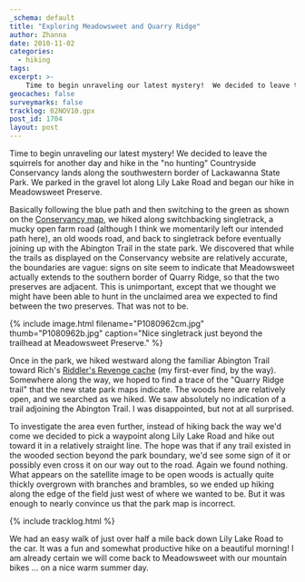 ```yaml
---
_schema: default
title: "Exploring Meadowsweet and Quarry Ridge"
author: Zhanna
date: 2010-11-02
categories:
  - hiking
tags:
excerpt: >- 
    Time to begin unraveling our latest mystery!  We decided to leave the squirrels for another day and hike in the "no hunting" Countryside Conservancy lands along the southwestern border of Lackawanna State Park.   
geocaches: false
surveymarks: false
tracklog: 02NOV10.gpx
post_id: 1704
layout: post
---
```


Time to begin unraveling our latest mystery!  We decided to leave the squirrels for another day and hike in the "no hunting" Countryside Conservancy lands along the southwestern border of Lackawanna State Park.  We parked in the gravel lot along Lily Lake Road and began our hike in Meadowsweet Preserve.  

Basically following the blue path and then switching to the green as shown on the [Conservancy map](https://countrysideconservancy.org/wp-content/uploads/2017/08/MAP-Meadowsweet_QR.pdf), we hiked along switchbacking singletrack, a mucky open farm road (although I think we momentarily left our intended path here), an old woods road, and back to singletrack before eventually joining up with the Abington Trail in the state park.  We discovered that while the trails as displayed on the Conservancy website are relatively accurate, the boundaries are vague: signs on site seem to indicate that Meadowsweet actually extends to the southern border of Quarry Ridge, so that the two preserves are adjacent.  This is unimportant, except that we thought we might have been able to hunt in the unclaimed area we expected to find between the two preserves.  That was not to be.

{% include image.html filename="P1080962cm.jpg" thumb="P1080962b.jpg" caption="Nice singletrack just beyond the trailhead at Meadowsweet Preserve." %}

Once in the park, we hiked westward along the familiar Abington Trail toward Rich's [Riddler's Revenge cache](https://www.geocaching.com/geocache/GC879) (my first-ever find, by the way).  Somewhere along the way, we hoped to find a trace of the "Quarry Ridge trail" that the new state park maps indicate.  The woods here are relatively open, and we searched as we hiked.  We saw absolutely no indication of a trail adjoining the Abington Trail.  I was disappointed, but not at all surprised.

To investigate the area even further, instead of hiking back the way we'd come we decided to pick a waypoint along Lily Lake Road and hike out toward it in a relatively straight line.  The hope was that if any trail existed in the wooded section beyond the park boundary, we'd see some sign of it or possibly even cross it on our way out to the road.  Again we found nothing.  What appears on the satellite image to be open woods is actually quite thickly overgrown with branches and brambles, so we ended up hiking along the edge of the field just west of where we wanted to be.  But it was enough to nearly convince us that the park map is incorrect.

{% include tracklog.html %}

We had an easy walk of just over half a mile back down Lily Lake Road to the car.  It was a fun and somewhat productive hike on a beautiful morning!  I am already certain we will come back to Meadowsweet with our mountain bikes ... on a nice warm summer day.




